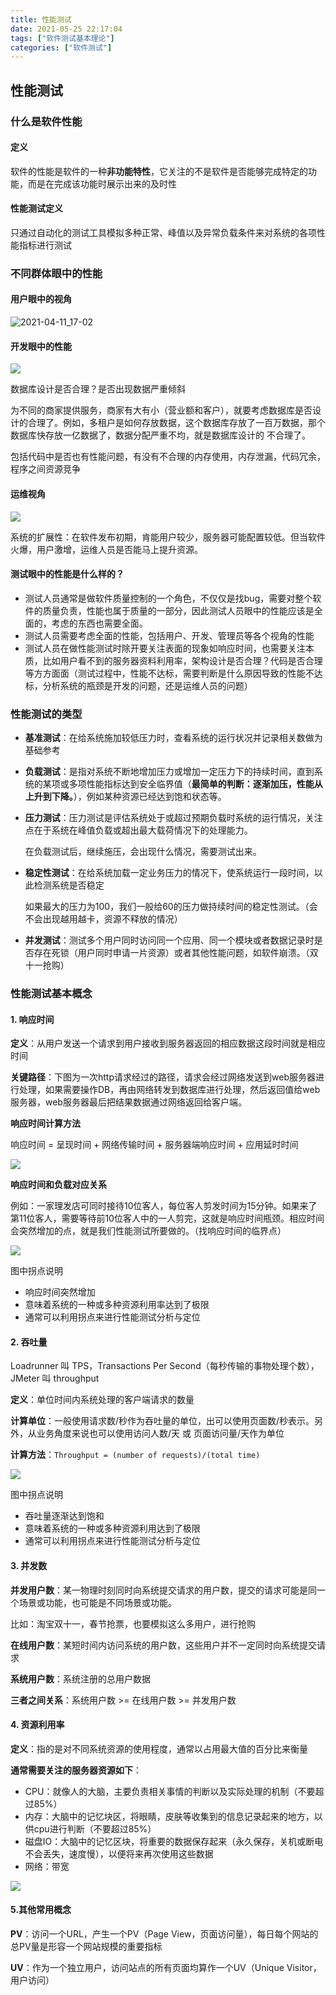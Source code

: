 ```yaml
---
title: 性能测试
date: 2021-05-25 22:17:04
tags: ["软件测试基本理论"]
categories: ["软件测试"]
---
```


## 性能测试

### 什么是软件性能

#### 定义

软件的性能是软件的一种**非功能特性**，它关注的不是软件是否能够完成特定的功能，而是在完成该功能时展示出来的及时性

<!--more-->

#### 性能测试定义

只通过自动化的测试工具模拟多种正常、峰值以及异常负载条件来对系统的各项性能指标进行测试

### 不同群体眼中的性能

#### 用户眼中的视角

![2021-04-11_17-02](2021-04-11_17-02.png)

#### 开发眼中的性能

![](2021-04-11_17-04.png)

数据库设计是否合理？是否出现数据严重倾斜

为不同的商家提供服务，商家有大有小（营业额和客户），就要考虑数据库是否设计的合理了。例如，多租户是如何存放数据，这个数据库存放了一百万数据，那个数据库快存放一亿数据了，数据分配严重不均，就是数据库设计的 不合理了。

包括代码中是否也有性能问题，有没有不合理的内存使用，内存泄漏，代码冗余，程序之间资源竞争

#### 运维视角

![](2021-04-11_17-14.png)

系统的扩展性：在软件发布初期，肯能用户较少，服务器可能配置较低。但当软件火爆，用户激增，运维人员是否能马上提升资源。

#### 测试眼中的性能是什么样的？

- 测试人员通常是做软件质量控制的一个角色，不仅仅是找bug，需要对整个软件的质量负责，性能也属于质量的一部分，因此测试人员眼中的性能应该是全面的，考虑的东西也需要全面。
- 测试人员需要考虑全面的性能，包括用户、开发、管理员等各个视角的性能
- 测试人员在做性能测试时除开要关注表面的现象如响应时间，也需要关注本质，比如用户看不到的服务器资料利用率，架构设计是否合理？代码是否合理等方方面面（测试过程中，性能不达标，需要判断是什么原因导致的性能不达标，分析系统的瓶颈是开发的问题，还是运维人员的问题）

### 性能测试的类型

- **基准测试**：在给系统施加较低压力时，查看系统的运行状况并记录相关数做为基础参考

- **负载测试**：是指对系统不断地增加压力或增加一定压力下的持续时间，直到系统的某项或多项性能指标达到安全临界值（**最简单的判断：逐渐加压，性能从上升到下降。**），例如某种资源已经达到饱和状态等。

- **压力测试**：压力测试是评估系统处于或超过预期负载时系统的运行情况，关注点在于系统在峰值负载或超出最大载荷情况下的处理能力。

  在负载测试后，继续施压，会出现什么情况，需要测试出来。

- **稳定性测试**：在给系统加载一定业务压力的情况下，使系统运行一段时间，以此检测系统是否稳定

  如果最大的压力为100，我们一般给60的压力做持续时间的稳定性测试。（会不会出现越用越卡，资源不释放的情况）

- **并发测试**：测试多个用户同时访问同一个应用、同一个模块或者数据记录时是否存在死锁（用户同时申请一片资源）或者其他性能问题，如软件崩溃。（双十一抢购）

### 性能测试基本概念

#### 1. 响应时间

**定义**：从用户发送一个请求到用户接收到服务器返回的相应数据这段时间就是相应时间

**关键路径**：下图为一次http请求经过的路径，请求会经过网络发送到web服务器进行处理，如果需要操作DB，再由网络转发到数据库进行处理，然后返回值给web服务器，web服务器最后把结果数据通过网络返回给客户端。

**响应时间计算方法**

响应时间 = 呈现时间 + 网络传输时间 + 服务器端响应时间 + 应用延时时间

![](2021-04-11_21-49.png )

**响应时间和负载对应关系**

例如：一家理发店可同时接待10位客人，每位客人剪发时间为15分钟。如果来了第11位客人，需要等待前10位客人中的一人剪完，这就是响应时间瓶颈。相应时间会突然增加的点，就是我们性能测试所要做的。（找响应时间的临界点）

![](2021-04-11_21-50.png)

图中拐点说明

- 响应时间突然增加
- 意味着系统的一种或多种资源利用率达到了极限
- 通常可以利用拐点来进行性能测试分析与定位

#### 2. 吞吐量

Loadrunner 叫 TPS，Transactions Per Second（每秒传输的事物处理个数），JMeter 叫 throughput

**定义**：单位时间内系统处理的客户端请求的数量

**计算单位**：一般使用请求数/秒作为吞吐量的单位，出可以使用页面数/秒表示。另外，从业务角度来说也可以使用访问人数/天 或 页面访问量/天作为单位

**计算方法**：`Throughput = (number of requests)/(total time)`

![](2021-04-11_21-53.png)

图中拐点说明

- 吞吐量逐渐达到饱和
- 意味着系统的一种或多种资源利用达到了极限
- 通常可以利用拐点来进行性能测试分析与定位

#### 3. 并发数

**并发用户数**：某一物理时刻同时向系统提交请求的用户数，提交的请求可能是同一个场景或功能，也可能是不同场景或功能。

比如：淘宝双十一，春节抢票，也要模拟这么多用户，进行抢购

**在线用户数**：某短时间内访问系统的用户数，这些用户并不一定同时向系统提交请求

**系统用户数**：系统注册的总用户数据

**三者之间关系**：系统用户数 >= 在线用户数 >= 并发用户数

#### 4. 资源利用率

**定义**：指的是对不同系统资源的使用程度，通常以占用最大值的百分比来衡量

**通常需要关注的服务器资源如下**：

- CPU：就像人的大脑，主要负责相关事情的判断以及实际处理的机制（不要超过85%）
- 内存：大脑中的记忆块区，将眼睛，皮肤等收集到的信息记录起来的地方，以供cpu进行判断（不要超过85%）
- 磁盘IO：大脑中的记忆区块，将重要的数据保存起来（永久保存，关机或断电不会丢失，速度慢），以便将来再次使用这些数据
- 网络：带宽

![](2021-04-12_20-55.png)

#### 5.其他常用概念

**PV**：访问一个URL，产生一个PV（Page View，页面访问量），每日每个网站的总PV量是形容一个网站规模的重要指标

**UV**：作为一个独立用户，访问站点的所有页面均算作一个UV（Unique Visitor，用户访问）